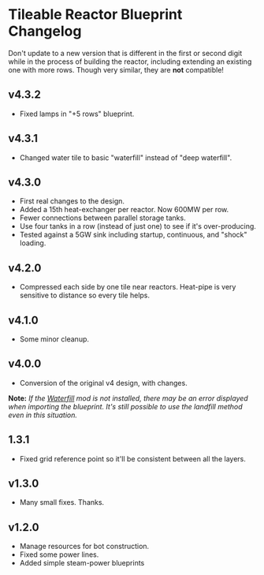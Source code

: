# Tileable Reactor Blueprint Changelog

Don't update to a new version that is different in the first or second digit while in the process of building the reactor, including extending an existing one with more rows. Though very similar, they are **not** compatible!

## v4.3.2

- Fixed lamps in "+5 rows" blueprint.

## v4.3.1

- Changed water tile to basic "waterfill" instead of "deep waterfill".

## v4.3.0

- First real changes to the design.
- Added a 15th heat-exchanger per reactor. Now 600MW per row.
- Fewer connections between parallel storage tanks.
- Use four tanks in a row (instead of just one) to see if it's over-producing.
- Tested against a 5GW sink including startup, continuous, and "shock" loading.

## v4.2.0

- Compressed each side by one tile near reactors. Heat-pipe is very sensitive to distance so every tile helps.

## v4.1.0

- Some minor cleanup.

## v4.0.0

- Conversion of the original v4 design, with changes.

**Note:** _If the [Waterfill](https://mods.factorio.com/mod/Noxys_Waterfill) mod is not installed, there may be an error displayed when importing the blueprint. It's still possible to use the landfill method even in this situation._

## 1.3.1

- Fixed grid reference point so it'll be consistent between all the layers.

## v1.3.0

- Many small fixes. Thanks.

## v1.2.0

- Manage resources for bot construction.
- Fixed some power lines.
- Added simple steam-power blueprints
